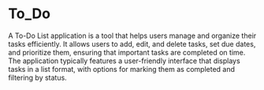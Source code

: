 # To_Do
A To-Do List application is a tool that helps users manage and organize their tasks efficiently. It allows users to add, edit, and delete tasks, set due dates, and prioritize them, ensuring that important tasks are completed on time. The application typically features a user-friendly interface that displays tasks in a list format, with options for marking them as completed and filtering by status.

